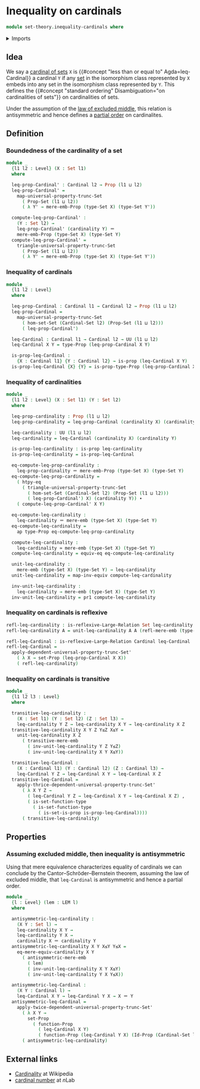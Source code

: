 # Inequality on cardinals

```agda
module set-theory.inequality-cardinals where
```

<details><summary>Imports</summary>

```agda
open import foundation.action-on-identifications-functions
open import foundation.dependent-pair-types
open import foundation.equivalences
open import foundation.function-extensionality
open import foundation.identity-types
open import foundation.large-binary-relations
open import foundation.law-of-excluded-middle
open import foundation.mere-embeddings
open import foundation.propositional-extensionality
open import foundation.propositions
open import foundation.set-truncations
open import foundation.sets
open import foundation.univalence
open import foundation.universe-levels

open import set-theory.cardinals
open import set-theory.equality-cardinals
```

</details>

## Idea

We say a [cardinal of sets](set-theory.cardinals.md) `X` is
{{#concept "less than or equal to" Agda=leq-Cardinal}} a cardinal `Y` if any
[set](foundation-core.sets.md) in the isomorphism class represented by `X`
embeds into any set in the isomorphism class represented by `Y`. This defines
the {{#concept "standard ordering" Disambiguation="on cardinalities of sets"}}
on cardinalities of sets.

Under the assumption of the
[law of excluded middle](foundation.law-of-excluded-middle.md), this relation is
antisymmetric and hence defines a [partial order](order-theory.posets.md) on
cardinalites.

## Definition

### Boundedness of the cardinality of a set

```agda
module _
  {l1 l2 : Level} (X : Set l1)
  where

  leq-prop-Cardinal' : Cardinal l2 → Prop (l1 ⊔ l2)
  leq-prop-Cardinal' =
    map-universal-property-trunc-Set
      ( Prop-Set (l1 ⊔ l2))
      ( λ Y' → mere-emb-Prop (type-Set X) (type-Set Y'))

  compute-leq-prop-Cardinal' :
    (Y : Set l2) →
    leq-prop-Cardinal' (cardinality Y) ＝
    mere-emb-Prop (type-Set X) (type-Set Y)
  compute-leq-prop-Cardinal' =
    triangle-universal-property-trunc-Set
      ( Prop-Set (l1 ⊔ l2))
      ( λ Y' → mere-emb-Prop (type-Set X) (type-Set Y'))
```

### Inequality of cardinals

```agda
module _
  {l1 l2 : Level}
  where

  leq-prop-Cardinal : Cardinal l1 → Cardinal l2 → Prop (l1 ⊔ l2)
  leq-prop-Cardinal =
    map-universal-property-trunc-Set
      ( hom-set-Set (Cardinal-Set l2) (Prop-Set (l1 ⊔ l2)))
      ( leq-prop-Cardinal')

  leq-Cardinal : Cardinal l1 → Cardinal l2 → UU (l1 ⊔ l2)
  leq-Cardinal X Y = type-Prop (leq-prop-Cardinal X Y)

  is-prop-leq-Cardinal :
    {X : Cardinal l1} {Y : Cardinal l2} → is-prop (leq-Cardinal X Y)
  is-prop-leq-Cardinal {X} {Y} = is-prop-type-Prop (leq-prop-Cardinal X Y)
```

### Inequality of cardinalities

```agda
module _
  {l1 l2 : Level} (X : Set l1) (Y : Set l2)
  where

  leq-prop-cardinality : Prop (l1 ⊔ l2)
  leq-prop-cardinality = leq-prop-Cardinal (cardinality X) (cardinality Y)

  leq-cardinality : UU (l1 ⊔ l2)
  leq-cardinality = leq-Cardinal (cardinality X) (cardinality Y)

  is-prop-leq-cardinality : is-prop leq-cardinality
  is-prop-leq-cardinality = is-prop-leq-Cardinal

  eq-compute-leq-prop-cardinality :
    leq-prop-cardinality ＝ mere-emb-Prop (type-Set X) (type-Set Y)
  eq-compute-leq-prop-cardinality =
    ( htpy-eq
      ( triangle-universal-property-trunc-Set
        ( hom-set-Set (Cardinal-Set l2) (Prop-Set (l1 ⊔ l2)))
        ( leq-prop-Cardinal') X) (cardinality Y)) ∙
    ( compute-leq-prop-Cardinal' X Y)

  eq-compute-leq-cardinality :
    leq-cardinality ＝ mere-emb (type-Set X) (type-Set Y)
  eq-compute-leq-cardinality =
    ap type-Prop eq-compute-leq-prop-cardinality

  compute-leq-cardinality :
    leq-cardinality ≃ mere-emb (type-Set X) (type-Set Y)
  compute-leq-cardinality = equiv-eq eq-compute-leq-cardinality

  unit-leq-cardinality :
    mere-emb (type-Set X) (type-Set Y) → leq-cardinality
  unit-leq-cardinality = map-inv-equiv compute-leq-cardinality

  inv-unit-leq-cardinality :
    leq-cardinality → mere-emb (type-Set X) (type-Set Y)
  inv-unit-leq-cardinality = pr1 compute-leq-cardinality
```

### Inequality on cardinals is reflexive

```agda
refl-leq-cardinality : is-reflexive-Large-Relation Set leq-cardinality
refl-leq-cardinality A = unit-leq-cardinality A A (refl-mere-emb (type-Set A))

refl-leq-Cardinal : is-reflexive-Large-Relation Cardinal leq-Cardinal
refl-leq-Cardinal =
  apply-dependent-universal-property-trunc-Set'
    ( λ X → set-Prop (leq-prop-Cardinal X X))
    ( refl-leq-cardinality)
```

### Inequality on cardinals is transitive

```agda
module _
  {l1 l2 l3 : Level}
  where

  transitive-leq-cardinality :
    (X : Set l1) (Y : Set l2) (Z : Set l3) →
    leq-cardinality Y Z → leq-cardinality X Y → leq-cardinality X Z
  transitive-leq-cardinality X Y Z Y≤Z X≤Y =
    unit-leq-cardinality X Z
      ( transitive-mere-emb
        ( inv-unit-leq-cardinality Y Z Y≤Z)
        ( inv-unit-leq-cardinality X Y X≤Y))

  transitive-leq-Cardinal :
    (X : Cardinal l1) (Y : Cardinal l2) (Z : Cardinal l3) →
    leq-Cardinal Y Z → leq-Cardinal X Y → leq-Cardinal X Z
  transitive-leq-Cardinal =
    apply-thrice-dependent-universal-property-trunc-Set'
      ( λ X Y Z →
        ( leq-Cardinal Y Z → leq-Cardinal X Y → leq-Cardinal X Z) ,
        ( is-set-function-type
          ( is-set-function-type
            ( is-set-is-prop is-prop-leq-Cardinal))))
      ( transitive-leq-cardinality)
```

## Properties

### Assuming excluded middle, then inequality is antisymmetric

Using that mere equivalence characterizes equality of cardinals we can conclude
by the Cantor–Schröder–Bernstein theorem, assuming the law of excluded middle,
that `leq-Cardinal` is antisymmetric and hence a partial order.

```agda
module _
  {l : Level} (lem : LEM l)
  where

  antisymmetric-leq-cardinality :
    (X Y : Set l) →
    leq-cardinality X Y →
    leq-cardinality Y X →
    cardinality X ＝ cardinality Y
  antisymmetric-leq-cardinality X Y X≤Y Y≤X =
    eq-mere-equiv-cardinality X Y
      ( antisymmetric-mere-emb
        ( lem)
        ( inv-unit-leq-cardinality X Y X≤Y)
        ( inv-unit-leq-cardinality Y X Y≤X))

  antisymmetric-leq-Cardinal :
    (X Y : Cardinal l) →
    leq-Cardinal X Y → leq-Cardinal Y X → X ＝ Y
  antisymmetric-leq-Cardinal =
    apply-twice-dependent-universal-property-trunc-Set'
      ( λ X Y →
        set-Prop
          ( function-Prop
            ( leq-Cardinal X Y)
            ( function-Prop (leq-Cardinal Y X) (Id-Prop (Cardinal-Set l) X Y))))
      ( antisymmetric-leq-cardinality)
```

## External links

- [Cardinality](https://en.wikipedia.org/wiki/Cardinality) at Wikipedia
- [cardinal number](https://ncatlab.org/nlab/show/cardinal+number) at $n$Lab
